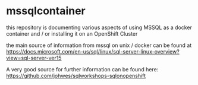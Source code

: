 # mssqlcontainer
this repository is documenting various aspects of using MSSQL as a docker container and / or installing it on an OpenShift Cluster

the main source of information from mssql on unix / docker can be found at https://docs.microsoft.com/en-us/sql/linux/sql-server-linux-overview?view=sql-server-ver15

A very good source for further information can be found here: https://github.com/johwes/sqlworkshops-sqlonopenshift

